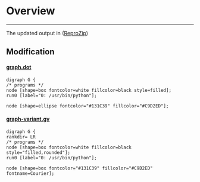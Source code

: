 
# Overview
-------- 
The updated output in ([ReproZip](https://github.com/idaks/ligo/tree/master/reprozip "ReproZip"))

## Modification 

#### [graph.dot](https://github.com/idaks/ligo/blob/master/reprozip/graph.dot "graph.dot")
    digraph G {
    /* programs */
    node [shape=box fontcolor=white fillcolor=black style=filled];
    run0 [label="0: /usr/bin/python"];

    node [shape=ellipse fontcolor="#131C39" fillcolor="#C9D2ED"];


####   [graph-variant.gv](https://github.com/idaks/ligo/blob/master/reprozip/graph-variant.gv "graph-variant.gv")
    digraph G {
    rankdir= LR
    /* programs */
    node [shape=box fontcolor=white fillcolor=black style="filled,rounded"];
    run0 [label="0: /usr/bin/python"];

    node [shape=box fontcolor="#131C39" fillcolor="#C9D2ED" fontname=Courier];


 

